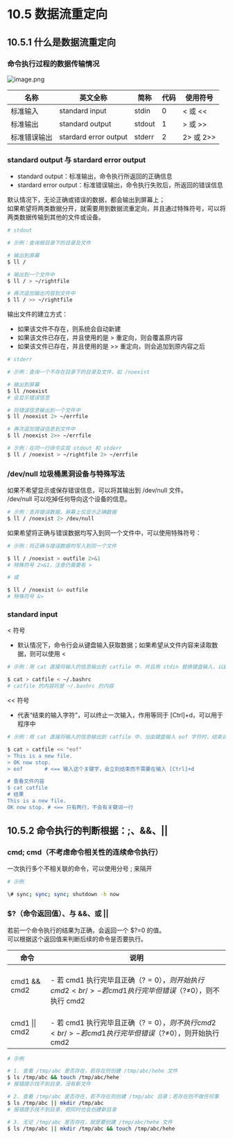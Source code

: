 # 10.5 数据流重定向

## 10.5.1 什么是数据流重定向

### 命令执行过程的数据传输情况

![image.png](https://cdn.nlark.com/yuque/0/2022/png/12735713/1665054223463-c72e1448-d4d5-4aab-9d6e-e5ccd7e7856d.png#clientId=u4948bbef-1161-4&crop=0&crop=0&crop=1&crop=1&from=paste&height=241&id=ue170d602&margin=%5Bobject%20Object%5D&name=image.png&originHeight=190&originWidth=512&originalType=binary&ratio=1&rotation=0&showTitle=true&size=33471&status=done&style=shadow&taskId=u8b5050b1-8fa0-47a1-9761-1ebd2f235b0&title=%E5%91%BD%E4%BB%A4%E6%89%A7%E8%A1%8C%E8%BF%87%E7%A8%8B%E7%9A%84%E6%95%B0%E6%8D%AE%E4%BC%A0%E8%BE%93%E6%83%85%E5%86%B5&width=650 '命令执行过程的数据传输情况')

| 名称         | 英文全称              | 简称   | 代码 | 使用符号  |
| ------------ | --------------------- | ------ | ---- | --------- |
| 标准输入     | standard input        | stdin  | 0    | < 或 <<   |
| 标准输出     | standard output       | stdout | 1    | > 或 >>   |
| 标准错误输出 | stardard error output | stderr | 2    | 2> 或 2>> |

### standard output 与 stardard error output

- standard output：标准输出，命令执行所返回的正确信息
- stardard error output：标准错误输出，命令执行失败后，所返回的错误信息

默认情况下，无论正确或错误的数据，都会输出到屏幕上；<br />如果希望将两类数据分开，就需要用到数据流重定向，并且通过特殊符号，可以将两类数据传输到其他的文件或设备。

```bash
# stdout

# 示例：查询根目录下的目录及文件

# 输出到屏幕
$ ll /

# 输出到一个文件中
$ ll / > ~/rightfile

# 再次追加输出内容到文件中
$ ll / >> ~/rightfile
```

输出文件的建立方式：

- 如果该文件不存在，则系统会自动新建
- 如果该文件已存在，并且使用的是 > 重定向，则会覆盖原内容
- 如果该文件已存在，并且使用的是 >> 重定向，则会追加到原内容之后

```bash
# stderr

# 示例：查询一个不存在目录下的目录及文件，如 /noexist

# 输出到屏幕
$ ll /noexist
# 会显示错误信息

# 将错误信息输出到一个文件中
$ ll /noexist 2> ~/errfile

# 再次追加错误信息到文件中
$ ll /noexist 2>> ~/errfile
```

```bash
# 示例：在同一行命令实现 stdout 和 stderr
$ ll / /noexist > ~/rightfile 2> ~/errfile
```

### /dev/null 垃圾桶黑洞设备与特殊写法

如果不希望显示或保存错误信息，可以将其输出到 /dev/null 文件。<br />/dev/null 可以吃掉任何导向这个设备的信息。

```bash
# 示例：丢弃错误数据，屏幕上仅显示正确数据
$ ll / /noexist 2> /dev/null
```

如果希望将正确与错误数据均写入到同一个文件中，可以使用特殊符号：

```bash
# 示例：将正确与错误数据均写入到同一个文件

$ ll / /noexist > outfile 2>&1
# 特殊符号 2>&1，注意仍需要有 >

# 或

$ ll / /noexist &> outfile
# 特殊符号 &>
```

### standard input

< 符号

- 默认情况下，命令行会从键盘输入获取数据；如果希望从文件内容来读取数据，则可以使用 <

```bash
# 示例：用 cat 直接将输入的信息输出到 catfile 中，并且用 stdin 替换键盘输入，以建立新文件

$ cat > catfile < ~/.bashrc
# catfile 的内容将是 ~/.bashrc 的内容
```

<< 符号

- 代表“结束的输入字符”，可以终止一次输入，作用等同于 [Ctrl]+d，可以用于程序中

```bash
# 示例：用 cat 直接将输入的信息输出到 catfile 中，当由键盘输入 eof 字符时，结束该次输入

$ cat > catfile << "eof"
> This is a new file.
> OK now stop.
> eof		# <== 输入这个关键字，会立刻结束而不需要在输入 [Ctrl]+d

# 查看文件内容
$ cat catfile
# 结果
This is a new file.
OK now stop. # <== 只有两行，不会有关键词一行
```

## 10.5.2 命令执行的判断根据：;、&&、||

### cmd; cmd（不考虑命令相关性的连续命令执行）

一次执行多个不相关联的命令，可以使用分号 ; 来隔开

```bash
# 示例

\# sync; sync; sync; shutdown -h now
```

### $?（命令返回值）、与 &&、或 ||

若前一个命令执行的结果为正确，会返回一个 $?=0 的值。<br />可以根据这个返回值来判断后续的命令是否要执行。

| 命令                   | 说明                                                                                                               |
| ---------------------- | ------------------------------------------------------------------------------------------------------------------ |
| cmd1 && cmd2           | <br />- 若 cmd1 执行完毕且正确（$?=0），则开始执行 cmd2<br />- 若 cmd1 执行完毕但错误（$?≠0），则不执行 cmd2<br /> |
| cmd1 &#124;&#124; cmd2 | <br />- 若 cmd1 执行完毕且正确（$?=0），则不执行 cmd2<br />- 若 cmd1 执行完毕但错误（$?≠0），则开始执行 cmd2<br /> |

```bash
# 示例

# 1. 查看 /tmp/abc 是否存在，若存在则创建 /tmp/abc/hehe 文件
$ ls /tmp/abc && touch /tmp/abc/hehe
# 报错提示找不到目录，没有新文件

# 2. 查看 /tmp/abc 是否存在，若不存在则创建 /tmp/abc 目录；若存在则不做任何事
$ ls /tmp/abc || mkdir /tmp/abc
# 报错提示找不到目录，但同时也会创建新目录

# 3. 无论 /tmp/abc 是否存在，就是要创建 /tmp/abc/hehe 文件
$ ls /tmp/abc || mkdir /tmp/abc && touch /tmp/abc/hehe
```
